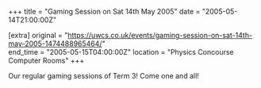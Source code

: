 +++
title = "Gaming Session on Sat 14th May 2005"
date = "2005-05-14T21:00:00Z"

[extra]
original = "https://uwcs.co.uk/events/gaming-session-on-sat-14th-may-2005-1474488965464/"    
end_time = "2005-05-15T04:00:00Z"
location = "Physics Concourse Computer Rooms"
+++

Our regular gaming sessions of Term 3\! Come one and all\!

